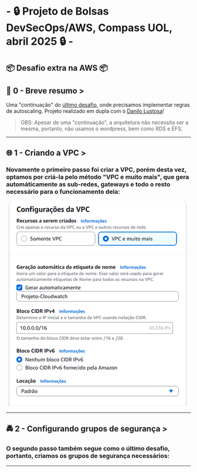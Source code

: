 # - 🔒 Projeto de Bolsas DevSecOps/AWS,  Compass UOL, abril 2025 🔒 -

## 📦 Desafio extra na AWS 📦

## 📜 0 - Breve resumo >
Uma "continuação" do [último desafio](https://github.com/JorgeAntero/Compass-Uol-Desafio-3-AWS), onde precisamos implementar regras de autoscaling. Projeto realizado em dupla com o [Danilo Lustosa](https://github.com/DaniloLustosa-eng)!  
> OBS: Apesar de uma "continuação", a arquitetura não necessita ser a mesma, portanto, não usamos o wordpress, bem como RDS e EFS.

---
## 🌐 1 - Criando a VPC >
### Novamente o primeiro passo foi criar a VPC, porém desta vez, optamos por criá-la pelo método "VPC e muito mais", que gera automáticamente as sub-redes, gateways e todo o resto necessário para o funcionamento dela:  

![Print um](/Prints/1.1.png)

---
## 🚔 2 - Configurando grupos de segurança >
### O segundo passo também segue como o último desafio, portanto, criamos os grupos de segurança necessários:  

---
